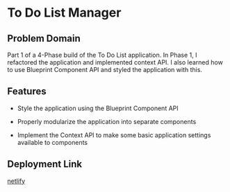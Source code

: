 # To Do List Manager

## Problem Domain

Part 1 of a 4-Phase build of the To Do List application. In Phase 1, I refactored the application and implemented context API. I also learned how to use Blueprint Component API and styled the application with this. 

## Features 

* Style the application using the Blueprint Component API

* Properly modularize the application into separate components

* Implement the Context API to make some basic application settings available to components


## Deployment Link

[netlify](https://creager-todo-app.netlify.app/)

